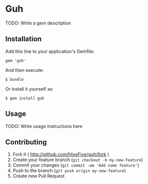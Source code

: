# Guh

TODO: Write a gem description

## Installation

Add this line to your application's Gemfile:

    gem 'guh'

And then execute:

    $ bundle

Or install it yourself as:

    $ gem install guh

## Usage

TODO: Write usage instructions here

## Contributing

1. Fork it ( http://github.com/HiveFive/guh/fork )
2. Create your feature branch (`git checkout -b my-new-feature`)
3. Commit your changes (`git commit -am 'Add some feature'`)
4. Push to the branch (`git push origin my-new-feature`)
5. Create new Pull Request
